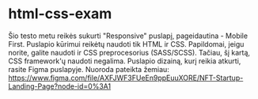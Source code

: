 # html-css-exam
Šio testo metu reikės sukurti "Responsive" puslapį, pageidautina - Mobile First. Puslapio kūrimui reikėtų naudoti tik HTML ir CSS. Papildomai, jeigu norite, galite naudoti ir CSS preprocesorius (SASS/SCSS). Tačiau, šį kartą, CSS framework'ų naudoti negalima.  Puslapio dizainą, kurį reikia atkurti, rasite Figma puslapyje. Nuoroda pateikta žemiau: https://www.figma.com/file/AXFJWF3FUeEn9ppEuuXORE/NFT-Startup-Landing-Page?node-id=0%3A1
